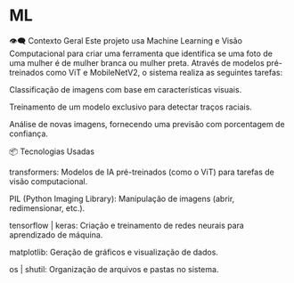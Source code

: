 # ML
👁️‍🗨️ Contexto Geral
Este projeto usa Machine Learning e Visão Computacional para criar uma ferramenta que identifica se uma foto de uma mulher é de mulher branca ou mulher preta. Através de modelos pré-treinados como ViT e MobileNetV2, o sistema realiza as seguintes tarefas:

Classificação de imagens com base em características visuais.

Treinamento de um modelo exclusivo para detectar traços raciais.

Análise de novas imagens, fornecendo uma previsão com porcentagem de confiança.

📦 Tecnologias Usadas

transformers: Modelos de IA pré-treinados (como o ViT) para tarefas de visão computacional.

PIL (Python Imaging Library): Manipulação de imagens (abrir, redimensionar, etc.).

tensorflow | keras: Criação e treinamento de redes neurais para aprendizado de máquina.

matplotlib: Geração de gráficos e visualização de dados.

os | shutil: Organização de arquivos e pastas no sistema.



